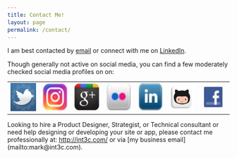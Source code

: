 ```yaml
---
title: Contact Me!
layout: page
permalink: /contact/
---
```


I am best contacted by [email](mailto:markwkoester@gmail.com) or connect with me on [LinkedIn](https://www.linkedin.com/in/markwkoester/). 

Though generally not active on social media, you can find a few moderately checked social media profiles on on:

<table cellspacing="10px" cellpadding="10px" border="0px">
    <tbody><tr>
        <td><a style="text-decoration: none;" href="https://twitter.com/#!/markwkoester" title="Twitter">
            <img src="/images/twitter.png" width="64px" height="64" alt="Twitter"></a> </td>
        <td><a style="text-decoration: none;" href="https://instagram.com/markwk" title="Instgram">
            <img src="/images/instagram.jpg" width="64px" height="64" alt="instagram"></a> </td>    
        <td><a style="text-decoration: none;" href="https://plus.google.com/102508826611212348817/about" title="Google+">
            <img src="/images/google+.jpeg" width="64px" height="64" alt="Google+"></a> </td>
        <td><a style="text-decoration: none;" href="http://www.flickr.com/photos/markwkoester/" title="Flickr">
            <img src="/images/flickr.jpeg" width="64px" height="64" alt="Flickr"></a> </td>
        <td><a style="text-decoration: none;" href="http://fr.linkedin.com/in/markwkoester" title="LinkedIn">
            <img src="/images/linkedin.jpeg" width="64px" height="64" alt="LinkedIn"></a> </td>
        <td><a style="text-decoration: none;" href="https://www.github.com/markwk" title="Github">
            <img src="/images/github_logo.png" width="64px" height="64" alt="Github"></a> </td>
        <td><a style="text-decoration: none;" href="https://www.facebook.com/markwkoester" title="Facebook">
            <img src="/images/facebook.jpeg" width="64px" height="64" alt="Facebook"></a> </td>
    </tr>
</tbody></table>
Looking to hire a Product Designer, Strategist, or Technical consultant or need help designing or developing your site or app, please contact me professionally at: <a href="http://int3c.com/contact">http://int3c.com/</a> or via [my business email](mailto:mark@int3c.com).

